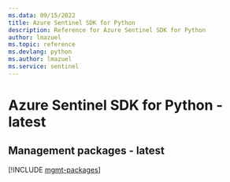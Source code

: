 ```yaml
---
ms.data: 09/15/2022
title: Azure Sentinel SDK for Python
description: Reference for Azure Sentinel SDK for Python
author: lmazuel
ms.topic: reference
ms.devlang: python
ms.author: lmazuel
ms.service: sentinel
---
```

# Azure Sentinel SDK for Python - latest

## Management packages - latest
[!INCLUDE [mgmt-packages](sentinel-mgmt-index.md)]